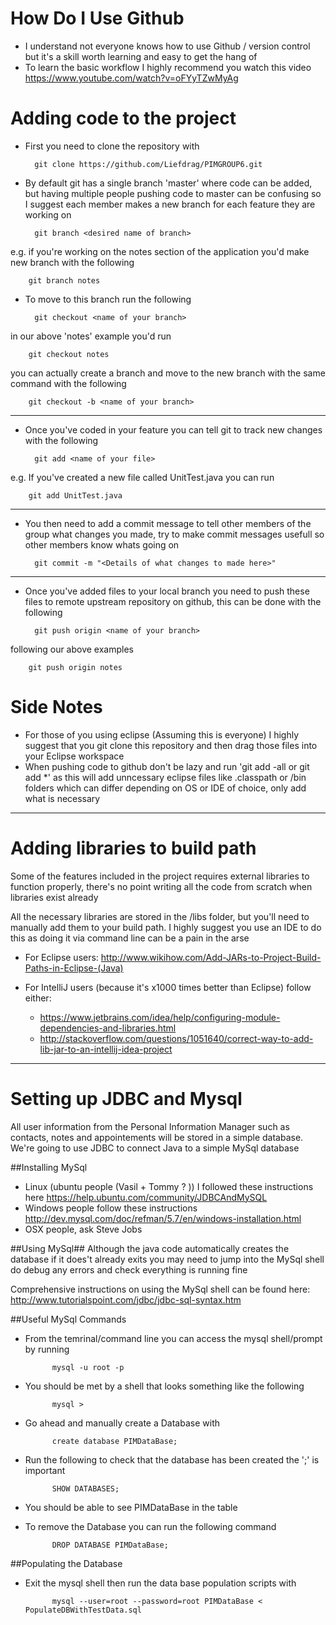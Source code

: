 # How Do I Use Github
- I understand not everyone knows how to use Github / version control but it's a skill worth learning and easy to get 
the hang of
- To learn the basic workflow I highly recommend you watch this video
https://www.youtube.com/watch?v=oFYyTZwMyAg

# Adding code to the project
- First you need to clone the repository with 

        git clone https://github.com/Liefdrag/PIMGROUP6.git 
        
- By default git has a single branch 'master' where code can be added, but having multiple people pushing code to master
can be confusing so I suggest each member makes a new branch for each feature they are working on

        
        git branch <desired name of branch>
        
e.g. if you're working on the notes section of the application you'd make new branch with the following

        git branch notes

- To move to this branch run the following

        git checkout <name of your branch> 
in our above 'notes' example you'd run
 
        git checkout notes
        
you can actually create a branch and move to the new branch with the same command with the following

        git checkout -b <name of your branch>
       
---

- Once you've coded in your feature you can tell git
to track new changes with the following

        git add <name of your file>
        
e.g. If you've created a new file called UnitTest.java you can run

        git add UnitTest.java
  
---

- You then need to add a commit message to tell other members of the group what changes you made, try to make commit 
messages usefull so other members know whats going on

        git commit -m "<Details of what changes to made here>"

---

- Once you've added files to your local branch you need to push these files to remote upstream repository on github, 
this can be done with the following

        git push origin <name of your branch>

following our above examples

        git push origin notes

# Side Notes
- For those of you using eclipse (Assuming this is everyone) I highly suggest that you git clone this repository and 
then drag those files into your Eclipse workspace
- When pushing code to github don't be lazy and run 'git add -all or git add *' as this will add unncessary eclipse 
files like .classpath or /bin folders which can differ depending on OS or IDE of choice, only add what is necessary


--- 

# Adding libraries to build path
Some of the features included in the project requires external libraries to function properly, there's no point writing
all the code from scratch when libraries exist already

All the necessary libraries are stored in the /libs folder, but you'll need to manually add them to your build path. I highly
suggest you use an IDE to do this as doing it via command line can be a pain in the arse

- For Eclipse users: http://www.wikihow.com/Add-JARs-to-Project-Build-Paths-in-Eclipse-(Java) 

- For IntelliJ users (because it's x1000 times better than Eclipse) follow either:
    - https://www.jetbrains.com/idea/help/configuring-module-dependencies-and-libraries.html 
    - http://stackoverflow.com/questions/1051640/correct-way-to-add-lib-jar-to-an-intellij-idea-project 

---

# Setting up JDBC and Mysql
All user information from the Personal Information Manager such as contacts, notes and appointements will be stored 
in a simple database. We're going to use JDBC to connect Java to a simple MySql database

##Installing MySql
- Linux (ubuntu people (Vasil + Tommy ? )) I followed these instructions here https://help.ubuntu.com/community/JDBCAndMySQL
- Windows people follow these instructions  http://dev.mysql.com/doc/refman/5.7/en/windows-installation.html 
- OSX people, ask Steve Jobs

##Using MySql##
Although the java code automatically creates the database if it does't already exits you may need to jump into the MySql
shell do debug any errors and check everything is running fine

Comprehensive instructions on using the MySql shell can be found here: http://www.tutorialspoint.com/jdbc/jdbc-sql-syntax.htm 

##Useful MySql Commands 

- From the temrinal/command line you can access the mysql shell/prompt by running
            
            mysql -u root -p

- You should be met by a shell that looks something like the following
            
            mysql > 

- Go ahead and manually create a Database with

            create database PIMDataBase;

- Run the following to check that the database has been created the ';' is
  important

            SHOW DATABASES;

- You should be able to see PIMDataBase in the table

- To remove the Database you can run the following command
            
            DROP DATABASE PIMDataBase;

##Populating the Database
- Exit the mysql shell then run the data base population scripts with

            mysql --user=root --password=root PIMDataBase < PopulateDBWithTestData.sql
